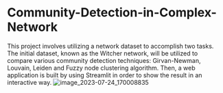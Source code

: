 # Community-Detection-in-Complex-Network
This project involves utilizing a network dataset to accomplish two tasks. The initial dataset, known as the Witcher network, will be utilized to compare various community detection techniques: Girvan-Newman, Louvain, Leiden and Fuzzy node clustering algorithm. Then, a web application is built by using Streamlit in order to show the result in an interactive way. 
![image_2023-07-24_170008835](https://github.com/kieuhuy/Community-Detection-in-Complex-Network/assets/83636991/9677c8eb-5d46-4a0e-81b3-1b5a99013f99)

